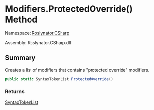 # Modifiers\.ProtectedOverride\(\) Method

Namespace: [Roslynator.CSharp](../../README.md)

Assembly: Roslynator\.CSharp\.dll

## Summary

Creates a list of modifiers that contains "protected override" modifiers\.

```csharp
public static SyntaxTokenList ProtectedOverride()
```

### Returns

[SyntaxTokenList](https://docs.microsoft.com/en-us/dotnet/api/microsoft.codeanalysis.syntaxtokenlist)


